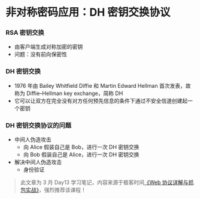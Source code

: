 # 非对称密码应用：DH 密钥交换协议

### RSA 密钥交换
* 由客户端生成对称加密的密钥
* 问题：没有前向保密性

### DH 密钥交换

* 1976 年由 Bailey Whitfield Diffie 和 Martin Edward Hellman 首次发表，故称为 Diffie–Hellman key exchange，简称 DH
* 它可以让双方在完全没有对方任何预先信息的条件下通过不安全信道创建起一个密钥

### DH 密钥交换协议的问题

* 中间人伪造攻击
  - 向 Alice 假装自己是 Bob，进行一次 DH 密钥交换
  - 向 Bob 假装自己是 Alice，进行一次 DH 密钥交换
* 解决中间人伪造攻击
  - 身份验证

> 此文章为 3 月 Day13 学习笔记，内容来源于极客时间[《Web 协议详解与抓包实战》](http://gk.link/a/11UWp)，强烈推荐该课程！
